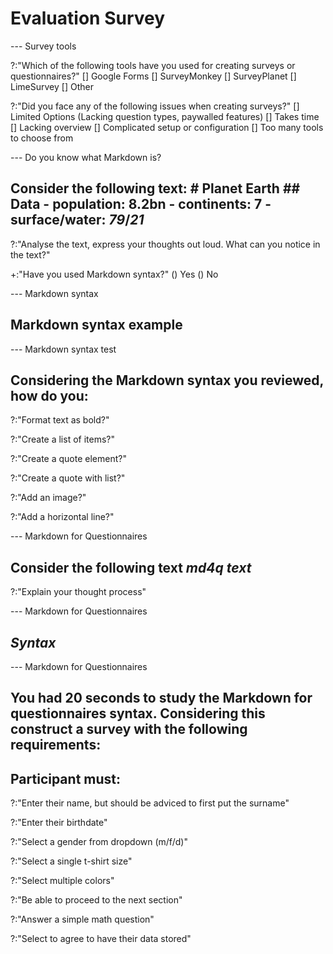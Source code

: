 # Evaluation Survey

--- Survey tools

?:"Which of the following tools have you used for creating surveys or questionnaires?"
[] Google Forms
[] SurveyMonkey
[] SurveyPlanet
[] LimeSurvey
[] Other

?:"Did you face any of the following issues when creating surveys?"
[] Limited Options (Lacking question types, paywalled features)
[] Takes time
[] Lacking overview
[] Complicated setup or configuration
[] Too many tools to choose from

--- Do you know what Markdown is?

## Consider the following text: # Planet Earth ## Data - **population**: 8.2bn - **continents**: 7 - **surface/water**: _79_/_21_

?:"Analyse the text, express your thoughts out loud. What can you notice in the text?"

+:"Have you used Markdown syntax?"
() Yes
() No

--- Markdown syntax

## Markdown syntax example

--- Markdown syntax test

## Considering the Markdown syntax you reviewed, how do you:

?:"Format text as bold?"

?:"Create a list of items?"

?:"Create a quote element?"

?:"Create a quote with list?"

?:"Add an image?"

?:"Add a horizontal line?"

--- Markdown for Questionnaires

## Consider the following text _md4q text_

?:"Explain your thought process"

--- Markdown for Questionnaires

## _Syntax_

--- Markdown for Questionnaires

## You had 20 seconds to study the Markdown for questionnaires syntax. Considering this construct a survey with the following requirements:

## Participant must:

?:"Enter their name, but should be adviced to first put the surname"

?:"Enter their birthdate"

?:"Select a gender from dropdown (m/f/d)"

?:"Select a single t-shirt size"

?:"Select multiple colors"

?:"Be able to proceed to the next section"

?:"Answer a simple math question"

?:"Select to agree to have their data stored"
